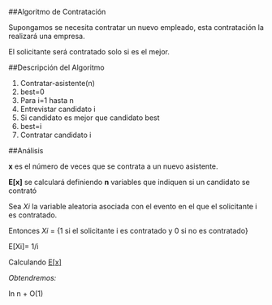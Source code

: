 ##Algoritmo de Contratación 


Supongamos se necesita contratar un nuevo empleado, esta contratación la realizará una empresa.

El solicitante será contratado solo si es el mejor.

##Descripción del Algoritmo 

1. Contratar-asistente(n)
2. best=0
3. Para i=1 hasta n
4. Entrevistar candidato i
5. Si candidato es mejor que candidato best
6. best=i
7. Contratar candidato i

##Análisis

**x** es el número de veces que se contrata a un nuevo asistente.

**E[x]** se calculará  definiendo **n** variables que indiquen si un candidato se contrató

Sea *Xi* la  variable aleatoria asociada con el evento en el que el solicitante i es contratado.

Entonces *Xi* = {1 si el solicitante i es contratado y 0 si no es contratado}

E[Xi]= 1/i

Calculando 
[E[x]](http://latex.codecogs.com/gif.latex?E\left&space;[&space;x&space;\right&space;]=E\left&space;[&space;\sum_{x=1}^{n}&space;=_{i}\right&space;])
[](http://latex.codecogs.com/gif.latex?=\sum_{x=1}^{n}E[X_{_{i}}])
[](http://latex.codecogs.com/gif.latex?=\sum_{x=1}^{n}1/i)

*Obtendremos:* 

In n + O(1)
